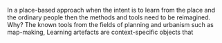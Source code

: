In a place-based approach when the intent is to learn from the place and the ordinary people then the methods and tools need to be reimagined. Why? The known tools from the fields of planning and urbanism such as map-making,  Learning artefacts are context-specific objects that 